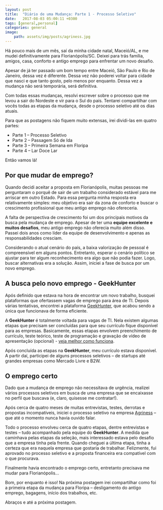 ```yaml
---
layout: post
title:  "Diário de uma Mudança: Parte 1 - Processo Seletivo"
date:   2017-08-03 05:00:11 +0300
tags: [general,personal]
categories: general
image:  
    path: assets/img/posts/agriness.jpg
---
```


Há pouco mais de um mês, saí da minha cidade natal, Maceió/AL, e me mudei definitivamente para Florianópolis/SC. Deixei para trás família, amigos, casa, conforto e antigo emprego para enfrentar um novo desafio.

Apesar de já ter passado um bom tempo entre Maceió, São Paulo e Rio de Janeiro, dessa vez é diferente. Dessa vez não poderei voltar para cidade que nasci e que tanto gosto, pelo menos por enquanto. Dessa vez a mudança não será temporária, será definitiva.

Com todas essas mudanças, resolvi escrever sobre o processo que me levou a sair do Nordeste e vir para o Sul do país. Tentarei compartilhar com vocês todas as etapas da mudança, desde o processo seletivo até os dias atuais.

Para que as postagens não fiquem muito extensas, irei dividi-las em quatro partes:

* Parte 1 – Processo Seletivo
* Parte 2 – Passagem Só de Ida
* Parte 3 – Primeira Semana em Floripa
* Parte 4 – Lar Doce Lar

Então vamos lá!

## Por que mudar de emprego?

Quando decidi aceitar a proposta em Florianópolis, muitas pessoas me perguntaram o porquê de sair de um trabalho considerado estável para me arriscar em outro Estado. Para essa pergunta minha resposta era relativamente simples: meu objetivo era sair da zona de conforto e buscar o crescimento profissional que meu antigo emprego não ofereceria.

A falta de perspectiva de crescimento foi um dos principais motivos da busca pela mudança de emprego. Apesar de ter uma **equipe excelente e muitos desafios**, meu antigo emprego não oferecia muito além disso. Passei dois anos como líder da equipe de desenvolvimento e apenas as responsabilidades cresciam.

Considerando o atual cenário do país, a baixa valorização de pessoal é compreensível em alguns pontos. Entretanto, esperar o cenário político se ajustar para ter algum reconhecimento era algo que não podia fazer. Logo, buscar alternativas era a solução. Assim, iniciei a fase de busca por um novo emprego.

## A busca pelo novo emprego - GeekHunter

Após definido que estava na hora de encontrar um novo trabalho, busquei plataformas que ofertassem vagas de emprego para área de TI. Depois várias tentativas, encontrei a plataforma [GeekHunter](https://www.geekhunter.com.br/), que acabou sendo a única que funcionava de forma eficiente.

A **GeekHunter** é totalmente voltada para vagas de TI. Nela existem algumas etapas que precisam ser concluídas para que seu currículo fique disponível para as empresas. Basicamente, essas etapas envolvem preenchimento de currículo, teste teórico, teste de programação e gravação de vídeo de apresentação (opcional) - [veja melhor como funciona](https://www.geekhunter.com.br/como/candidatos).

Após concluída as etapas na **GeekHunter**, meu currículo estava disponível. A partir daí, participei de alguns processos seletivos – de startups até grandes empresas como Mercado Livre e B2W.

##  O emprego certo

Dado que a mudança de emprego não necessitava de urgência, realizei vários processos seletivos em busca de uma empresa que se encaixasse no perfil que buscava (e, claro, quisesse me contratar!).

Após cerca de quatro meses de muitas entrevistas, testes, derrotas e propostas incompatíveis, iniciei o processo seletivo na empresa [Agriness](http://www.agriness.com/pt/) – que até o momento nunca havia ouvido falar.

Todo o processo envolveu cerca de quatro etapas, dentre entrevistas e testes – tudo acompanhado pela equipe do **GeekHunter**. A medida que caminhava pelas etapas da seleção, mais interessado estava pelo desafio que a empresa tinha pela frente. Quando cheguei a última etapa, tinha a certeza que era naquela empresa que gostaria de trabalhar. Felizmente, fui aprovado no processo seletivo e a proposta financeira era compatível com o que procurava.

Finalmente havia encontrado o emprego certo, entretanto precisava me mudar para Florianópolis...

Bom, por enquanto é isso! Na próxima postagem irei compartilhar como foi a primeira etapa da mudança para Floripa – desligamento do antigo emprego, bagagens, início dos trabalhos, etc.

Abraços e até a próxima postagem.
